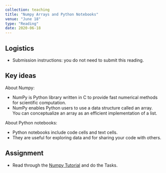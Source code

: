 ```yaml
---
collection: teaching
title: "Numpy Arrays and Python Notebooks"
venue: "June 18"
type: "Reading"
date: 2020-06-18
---
```

## Logistics
* Submission instructions: you do not need to submit this reading.

## Key ideas
About Numpy:
* NumPy is Python library written in C to provide fast numerical methods for scientific computation.
* NumPy enables Python users to use a data structure called an array. You can conceptualize an array as an efficient implementation of a list.

About Python notebooks:
* Python notebooks include code cells and text cells.
* They are useful for exploring data and for sharing your code with others.

## Assignment
* Read through the [Numpy Tutorial](https://colab.research.google.com/drive/1a2ephx6o1xPjM3yUjvFEhCZsmcxL_UHe?usp=sharin://colab.research.google.com/drive/1a2ephx6o1xPjM3yUjvFEhCZsmcxL_UHe?usp=sharing) and do the Tasks.
